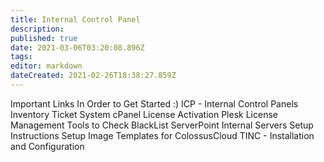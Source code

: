 ```yaml
---
title: Internal Control Panel
description: 
published: true
date: 2021-03-06T03:20:08.896Z
tags: 
editor: markdown
dateCreated: 2021-02-26T18:38:27.859Z
---
```


Important Links In Order to Get Started :)
ICP - Internal Control Panels
Inventory
Ticket System
cPanel License Activation
Plesk License Management
Tools to Check BlackList
ServerPoint Internal Servers Setup Instructions
Setup Image Templates for ColossusCloud
TINC - Installation and Configuration